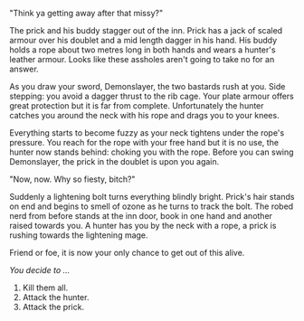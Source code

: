 "Think ya getting away after that missy?"


The prick and his buddy stagger out of the inn. Prick has a jack of scaled armour over his doublet and a mid length dagger in his hand. His buddy holds a rope about two metres long in both hands and wears a hunter's leather armour. Looks like these assholes aren't going to take no for an answer.


As you draw your sword, Demonslayer, the two bastards rush at you. Side stepping: you avoid a dagger thrust to the rib cage. Your plate armour offers great protection but it is far from complete. Unfortunately the hunter catches you around the neck with his rope and drags you to your knees.


Everything starts to become fuzzy as your neck tightens under the rope's pressure. You reach for the rope with your free hand but it is no use, the hunter now stands behind: choking you with the rope. Before you can swing Demonslayer, the prick in the doublet is upon you again.


"Now, now. Why so fiesty, bitch?"


Suddenly a lightening bolt turns everything blindly bright. Prick's hair stands on end and begins to smell of ozone as he turns to track the bolt. The robed nerd from before stands at the inn door, book in one hand and another raised towards you. A hunter has you by the neck with a rope, a prick is rushing towards the lightening mage. 


Friend or foe, it is now your only chance to get out of this alive.


*You decide to ...*


  1. Kill them all.
  2. Attack the hunter.
  3. Attack the prick.
